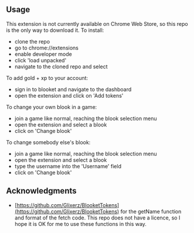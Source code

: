 <div id="top"></div>

## Usage

This extension is not currently available on Chrome Web Store, so this repo is the only way to download it.
To install:
* clone the repo
* go to chrome://extensions
* enable developer mode
* click 'load unpacked'
* navigate to the cloned repo and select

To add gold + xp to your account:
* sign in to blooket and navigate to the dashboard
* open the extension and click on 'Add tokens'

To change your own blook in a game:
* join a game like normal, reaching the blook selection menu
* open the extension and select a blook
* click on 'Change blook'

To change somebody else's blook:
* join a game like normal, reaching the blook selection menu
* open the extension and select a blook
* type the username into the 'Username' field
* click on 'Change blook'

## Acknowledgments

* [https://github.com/Glixerz/BlooketTokens](https://github.com/Glixerz/BlooketTokens) for the getName function and format of the fetch code. This repo does not have a licence, so I hope it is OK for me to use these functions in this way.
